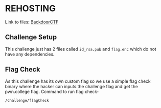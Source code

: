 # REHOSTING

Link to files: [BackdoorCTF](https://github.com/smokeleeteveryday/CTF_WRITEUPS/tree/master/2015/BACKDOORCTF/crypto/rsanne/challenge)

## Challenge Setup
This challenge just has 2 files called `id_rsa.pub` and `flag.enc` which do not have any dependencies.

## Flag Check
As this challenge has its own custom flag so we use a simple flag check binary where the hacker can inputs the challenge flag and get the pwn.college flag.
Command to run flag check-
```
/challenge/flagCheck
```